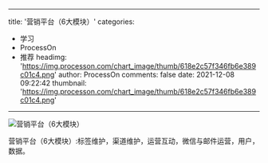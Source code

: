 
---
title: '营销平台（6大模块）'
categories: 
 - 学习
 - ProcessOn
 - 推荐
headimg: 'https://img.processon.com/chart_image/thumb/618e2c57f346fb6e389c01c4.png'
author: ProcessOn
comments: false
date: 2021-12-08 09:22:42
thumbnail: 'https://img.processon.com/chart_image/thumb/618e2c57f346fb6e389c01c4.png'
---

<div>   
<img class="thumb" alt="营销平台（6大模块）" src="https://img.processon.com/chart_image/thumb/618e2c57f346fb6e389c01c4.png" referrerpolicy="no-referrer">
<p>营销平台（6大模块）:标签维护，渠道维护，运营互动，微信与邮件运营，用户，数据。</p>  
</div>
            